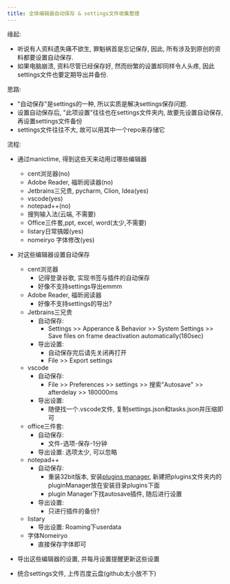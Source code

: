```yaml
---
title: 全体编辑器自动保存 & settings文件收集整理
---
```


缘起:
- 听说有人资料遗失痛不欲生, 罪魁祸首是忘记保存, 因此, 所有涉及到原创的资料都要设置自动保存.
- 如果电脑崩溃, 资料尽管已经保存好, 然而纷繁的设置却同样令人头疼, 因此settings文件也要定期导出并备份.

思路:
- "自动保存"是settings的一种, 所以实质是解决settings保存问题.
- 设置自动保存后, "此项设置"往往也在settings文件夹内, 故要先设置自动保存, 再设置settings文件备份
- settings文件往往不大, 故可以用其中一个repo来存储它

流程:

- 通过manictime, 得到这些天来动用过哪些编辑器
    - cent浏览器(no)
    - Adobe Reader, 福昕阅读器(no)
    - Jetbrains三兄贵, pycharm, Clion, Idea(yes)
    - vscode(yes)
    - notepad++(no)
    - 搜狗输入法(云端, 不需要)
    - Office三件套,ppt, excel, word(太少,不需要)
    - listary日常搞姬(yes)
    - nomeiryo 字体修改(yes)
- 对这些编辑器设置自动保存
    - cent浏览器
        - 记得登录谷歌, 实现书签与插件的自动保存
        - 好像不支持settings导出emmm
    - Adobe Reader, 福昕阅读器
        - 好像不支持settings的导出?
    - Jetbrains三兄贵
        - 自动保存: 
            - Settings >> Apperance & Behavior >> System Settings >> Save files on frame deactivation automatically(180sec)
        - 导出设置:
            - 自动保存完后请先关闭再打开
            -  File >> Export settings
    - vscode
        - 自动保存:
            - File >> Preferences >> settings >> 搜索"Autosave" >> afterdelay >> 180000ms
        - 导出设置:
            - 随便找一个.vscode文件, 复制settings.json和tasks.json并压缩即可
    - office三件套:
        - 自动保存:
            - 文件-选项-保存-1分钟
        - 导出设置: 选项太少, 可以忽略
    - notepad++
        - 自动保存:
            - 重装32bit版本, 安装[plugins manager](https://github.com/bruderstein/nppPluginManager/releases), 新建把plugins文件夹内的pluginManager放在安装目录plugins下面
            - plugin Manager下找autosave插件, 随后进行设置
        - 导出设置:
            - 只进行插件的备份?
    - listary
        - 导出设置: Roaming下userdata
    - 字体Nomeiryo
        - 直接保存字体即可

- 导出这些编辑器的设置, 并每月设置提醒更新这些设置
- 统合settings文件, 上传百度云盘(github太小放不下)



